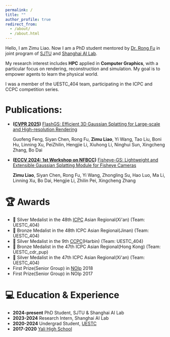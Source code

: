 ```yaml
---
permalink: /
title: ""
author_profile: true
redirect_from:  
  - /about/
  - /about.html
---
```

Hello, I am Zimu Liao. Now I am a PhD student mentored by [Dr. Rong Fu](https://scholar.google.com/citations?user=kz2T3P0AAAAJ&hl=zh-TW&oi=sra) in joint program of [SJTU](https://www.sjtu.edu.cn/) and [Shanghai AI Lab](https://www.shlab.org.cn/). 

My research interest includes **HPC** applied in **Computer Graphics**, with a particular focus on rendering, reconstruction and simulation. My goal is to empower agents to learn the physical world.

I was a member of the UESTC_404 team, participating in the ICPC and CCPC competition series. 




# Publications:
+ **([CVPR 2025](https://cvpr.thecvf.com))** [FlashGS: Efficient 3D Gaussian Splatting for Large-scale and High-resolution Rendering](https://maxwellf1.github.io/flashgs_page/)

  Guofeng Feng, Siyan Chen, Rong Fu, **Zimu Liao**, Yi Wang, Tao Liu, Boni Hu, Linning Xu, PeiZhilin, Hengjie Li, Xiuhong Li, Ninghui Sun, Xingcheng Zhang, Bo Dai
+ **([ECCV 2024: 1st Workshop on NFBCC](https://neural-bcc.github.io/2024/2024.html))** [Fisheye-GS: Lightweight and Extensible Gaussian Splatting Module for Fisheye Cameras](https://github.com/zmliao/Fisheye-GS)

  **Zimu Liao**, Siyan Chen, Rong Fu, Yi Wang, Zhongling Su, Hao Luo, Ma Li, Linning Xu, Bo Dai, Hengjie Li, Zhilin Pei, Xingcheng Zhang


# 🏆 Awards
+ 🥈 Silver Medalist in the 48th [ICPC](https://icpc.global/) Asian Regional(Xi'an) (Team: UESTC_404)
+ 🥉 Bronze Medalist in the 48th ICPC Asian Regional(Jinan) (Team: UESTC_404)
+ 🥈 Silver Medalist in the 9th [CCPC](https://ccpc.io/)(Harbin) (Team: UESTC_404)
+ 🥉 Bronze Medalist in the 47th ICPC Asian Regional(Hong Kong) (Team: UESTC_cdr_pup)
+ 🥈 Silver Medalist in the 47th ICPC Asian Regional(Xi'an) (Team: UESTC_404)
+ First Prize(Senior Group) in [NOIp](https://www.noi.cn/gynoi/jj/) 2018
+ First Prize(Senior Group) in NOIp 2017

# 💻 Education & Experience
+ **2024-present** PhD Student, SJTU & Shanghai AI Lab
+ **2023-2024** Research Intern, Shanghai AI Lab
+ **2020-2024** Undergrad Student, [UESTC](https://www.uestc.edu.cn)
+ **2017-2020** [Yali High School](http://www.yali.hn.cn)

